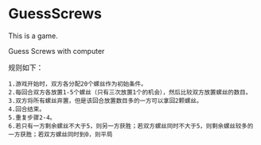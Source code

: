 # GuessScrews 
This is a game.

Guess Screws with computer

规则如下：

    1.游戏开始时，双方各分配20个螺丝作为初始条件。
    2.每回合双方各放置1-5个螺丝（只有三次放置1个的机会），然后比较双方放置螺丝的数目。
    3.双方将所有螺丝弃置，但是该回合放置数目多的一方可以拿回2颗螺丝。
    4.回合结束。
    5.重复步骤2-4。
    6.若只有一方剩余螺丝不大于5，则另一方获胜；若双方螺丝同时不大于5，则剩余螺丝较多的一方获胜；若双方螺丝同时到0，则平局
